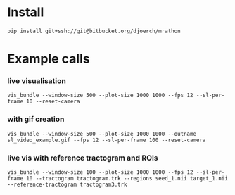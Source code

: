 # Install

`pip install git+ssh://git@bitbucket.org/djoerch/mrathon`

# Example calls

### live visualisation

`vis_bundle --window-size 500 --plot-size 1000 1000 --fps 12 --sl-per-frame 10 --reset-camera`

### with gif creation

`vis_bundle --window-size 500 --plot-size 1000 1000 --outname sl_video_example.gif --fps 12 --sl-per-frame 100
--reset-camera`

### live vis with reference tractogram and ROIs

`vis_bundle --window-size 100 --plot-size 1000 1000 --fps 12 --sl-per-frame 10
--tractogram tractogram.trk --regions seed_1.nii target_1.nii --reference-tractogram tractogram3.trk`